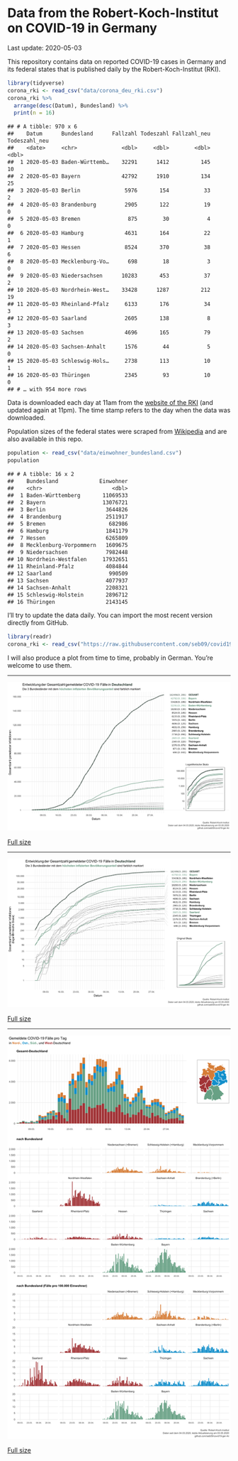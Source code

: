 Data from the Robert-Koch-Institut on COVID-19 in Germany
================
Last update: 2020-05-03

This repository contains data on reported COVID-19 cases in Germany and
its federal states that is published daily by the Robert-Koch-Institut
(RKI).

``` r
library(tidyverse)
corona_rki <- read_csv("data/corona_deu_rki.csv")
corona_rki %>% 
  arrange(desc(Datum), Bundesland) %>% 
  print(n = 16)
```

    ## # A tibble: 970 x 6
    ##    Datum      Bundesland      Fallzahl Todeszahl Fallzahl_neu Todeszahl_neu
    ##    <date>     <chr>              <dbl>     <dbl>        <dbl>         <dbl>
    ##  1 2020-05-03 Baden-Württemb…    32291      1412          145            10
    ##  2 2020-05-03 Bayern             42792      1910          134            25
    ##  3 2020-05-03 Berlin              5976       154           33             2
    ##  4 2020-05-03 Brandenburg         2905       122           19             0
    ##  5 2020-05-03 Bremen               875        30            4             0
    ##  6 2020-05-03 Hamburg             4631       164           22             1
    ##  7 2020-05-03 Hessen              8524       370           38             6
    ##  8 2020-05-03 Mecklenburg-Vo…      698        18            3             0
    ##  9 2020-05-03 Niedersachsen      10283       453           37             2
    ## 10 2020-05-03 Nordrhein-West…    33428      1287          212            19
    ## 11 2020-05-03 Rheinland-Pfalz     6133       176           34             3
    ## 12 2020-05-03 Saarland            2605       138            8             3
    ## 13 2020-05-03 Sachsen             4696       165           79             2
    ## 14 2020-05-03 Sachsen-Anhalt      1576        44            5             0
    ## 15 2020-05-03 Schleswig-Hols…     2738       113           10             1
    ## 16 2020-05-03 Thüringen           2345        93           10             0
    ## # … with 954 more rows

Data is downloaded each day at 11am from the [website of the
RKI](https://www.rki.de/DE/Content/InfAZ/N/Neuartiges_Coronavirus/Fallzahlen.html)
(and updated again at 11pm). The time stamp refers to the day when the
data was downloaded.

Population sizes of the federal states were scraped from
[Wikipedia](https://de.wikipedia.org/wiki/Liste_der_deutschen_Bundesl%C3%A4nder_nach_Bev%C3%B6lkerung)
and are also available in this repo.

``` r
population <- read_csv("data/einwohner_bundesland.csv")
population
```

    ## # A tibble: 16 x 2
    ##    Bundesland             Einwohner
    ##    <chr>                      <dbl>
    ##  1 Baden-Württemberg       11069533
    ##  2 Bayern                  13076721
    ##  3 Berlin                   3644826
    ##  4 Brandenburg              2511917
    ##  5 Bremen                    682986
    ##  6 Hamburg                  1841179
    ##  7 Hessen                   6265809
    ##  8 Mecklenburg-Vorpommern   1609675
    ##  9 Niedersachsen            7982448
    ## 10 Nordrhein-Westfalen     17932651
    ## 11 Rheinland-Pfalz          4084844
    ## 12 Saarland                  990509
    ## 13 Sachsen                  4077937
    ## 14 Sachsen-Anhalt           2208321
    ## 15 Schleswig-Holstein       2896712
    ## 16 Thüringen                2143145

I’ll try to update the data daily. You can import the most recent
version directly from GitHub.

``` r
library(readr)
corona_rki <- read_csv("https://raw.githubusercontent.com/seb09/covid19-ger-rki/master/data/corona_deu_rki.csv")
```

I will also produce a plot from time to time, probably in German. You’re
welcome to use them.

-----

<img src="plots/covid19-deu-rki-entwicklung-original-skala.png">

[Full
size](https://github.com/seb09/covid19-ger-rki/raw/master/plots/covid19-deu-rki-entwicklung-original-skala.png)

-----

<img src="plots/covid19-deu-rki-entwicklung.png">

[Full
size](https://github.com/seb09/covid19-ger-rki/raw/master/plots/covid19-deu-rki-entwicklung.png)

-----

<img src="plots/covid19-deu-rki-faelle-pro-tag.png">

[Full
size](https://github.com/seb09/covid19-ger-rki/raw/master/plots/covid19-deu-rki-faelle-pro-tag.png)
